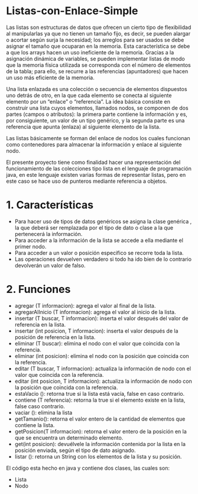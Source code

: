 # Listas-con-Enlace-Simple
Las listas son estructuras de datos que ofrecen un cierto tipo de flexibilidad al manipularlas ya que no tienen un tamaño fijo, es decir, se pueden alargar o acortar según surja la necesidad; los arreglos para ser usados se debe asignar el tamaño que ocuparan en la memoria. Esta característica se debe a que los arrays hacen un uso ineficiente de la memoria. Gracias a la asignación dinámica de variables, se pueden implementar listas de modo que la memoria física utilizada se corresponda con el número de elementos de la tabla; para ello, se recurre a las referencias (apuntadores) que hacen un uso más eficiente de la memoria.

Una lista enlazada es una colección o secuencia de elementos dispuestos uno detrás de otro, en la que cada elemento se conecta al siguiente elemento por un “enlace” o “referencia”. La idea básica consiste en construir una lista cuyos elementos, llamados nodos, se componen de dos partes (campos o atributos): la primera parte contiene la información y es, por consiguiente, un valor de un tipo genérico, y la segunda parte es una referencia que apunta (enlaza) al siguiente elemento de la lista.

Las listas básicamente se forman del enlace de nodos los cuales funcionan como contenedores para almacenar la información y enlace al siguiente nodo.

El presente proyecto tiene como finalidad hacer una representación del funcionamiento de las colecciones tipo lista en el lenguaje de programación java, en este lenguaje existen varias formas de representar listas, pero en este caso se hace uso de punteros mediante referencia a objetos.

 # 1. Características
 
  - Para hacer uso de tipos de datos genéricos se asigna la clase genérica <T>, la que deberá ser remplazada por el tipo de dato o clase a la que pertenecerá la información.
  - Para acceder a la información de la lista se accede a ella mediante el primer nodo.
  - Para acceder a un valor o posición especifico se recorre toda la lista.
  - Las operaciones devuelven verdadero si todo ha ido bien de lo contrario devolverán un valor de falso.
 
 # 2. Funciones
 
  - agregar (T informacion): agrega el valor al final de la lista.
  - agregarAlInicio (T informacion): agrega el valor al inicio de la lista.
  - insertar (T buscar, T informacion): inserta el valor después del valor de referencia en la lista. 
  - insertar (int posicion, T informacion): inserta el valor después de la posición de referencia en la lista.
  - eliminar (T buscar): elimina el nodo con el valor que coincida con la referencia. 
  - eliminar (int posicion): elimina el nodo con la posición que coincida con la referencia. 
  - editar (T buscar, T informacion): actualiza la información de nodo con el valor que coincida con la referencia.
  - editar (int posicion, T informacion): actualiza la información de nodo con la posición que coincida con la referencia.
  - estaVacio (): retorna true si la lista está vacía, false en caso contrario. 
  - contiene (T referencia): retorna la true si el elemento existe en la lista, false caso contrario.
  - vaciar (): elimina la lista
  - getTamanio(): retorna el valor entero de la cantidad de elementos que contiene la lista.
  - getPosicion(T informacion): retorna el valor entero de la posición en la que se encuentra un determinado elemento.
  - get(int posicion): devuélvele la información contenida por la lista en la posición enviada, según el tipo de dato asignado. 
  - listar (): retorna un String con los elementos de la lista y su posición.

El código esta hecho en java y contiene dos clases, las cuales son:
 - Lista
 - Nodo
